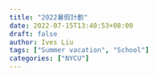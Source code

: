 ```yaml
---
title: "2022暑假計劃"
date: 2022-07-15T13:40:53+08:00
draft: false
author: Ives Liu
tags: ["Summer vacation", "School"]
categories: ["NYCU"]
---
```


